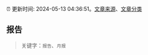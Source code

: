 :alarm_clock: 更新时间: 2024-05-13 04:36:51。[文章来源](/README.md)、[文章分类](/TAGS.md)

## 报告


> 关键字：`报告`、`月报`



